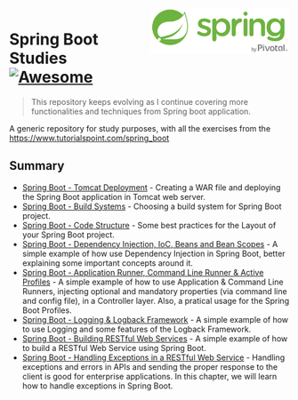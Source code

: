 <img width="250" src="img/spring-by-pivotal.png" align="right" />

# Spring Boot Studies [![Awesome](https://cdn.rawgit.com/sindresorhus/awesome/d7305f38d29fed78fa85652e3a63e154dd8e8829/media/badge.svg)](https://github.com/sindresorhus/awesome)
> This repository keeps evolving as I continue covering more functionalities and techniques from Spring boot application.

A generic repository for study purposes, with all the exercises from the https://www.tutorialspoint.com/spring_boot

## Summary

- [Spring Boot - Tomcat Deployment](https://github.com/guilhermeborgesbastos/Spring-Boot-Studies/tree/SpringBootServletInitializer) - Creating a WAR file and deploying the Spring Boot application in Tomcat web server.
- [Spring Boot - Build Systems](https://github.com/guilhermeborgesbastos/Spring-Boot-Studies/tree/BuildSystems) - Choosing a build system for Spring Boot project.
- [Spring Boot - Code Structure](https://github.com/guilhermeborgesbastos/Spring-Boot-Studies/tree/CodeStructure) - Some best practices for the Layout of your Spring Boot project.
- [Spring Boot - Dependency Injection, IoC, Beans and Bean Scopes](https://github.com/guilhermeborgesbastos/Spring-Boot-Studies/tree/BeansAndDependencyInjection) - A simple example of how use Dependency Injection in Spring Boot, better explaining some important concepts around it.
- [Spring Boot - Application Runner, Command Line Runner & Active Profiles](https://github.com/guilhermeborgesbastos/Spring-Boot-Studies/tree/SpringBootRunners) - A simple example of how to use Application & Command Line Runners, injecting optional and mandatory properties (via command line and config file), in a Controller layer. Also, a pratical usage for the Spring Boot Profiles.
- [Spring Boot - Logging & Logback Framework](https://github.com/guilhermeborgesbastos/Spring-Boot-Studies/tree/Logging) - A simple example of how to use Logging and some features of the Logback Framework.
- [Spring Boot - Building RESTful Web Services](https://github.com/guilhermeborgesbastos/Spring-Boot-Studies/tree/RESTfulWebServices) - A simple example of how to build a RESTful Web Service using Spring Boot.
- [Spring Boot - Handling Exceptions in a RESTful Web Service](https://github.com/guilhermeborgesbastos/Spring-Boot-Studies/tree/ExceptionHandling) - Handling exceptions and errors in APIs and sending the proper response to the client is good for enterprise applications. In this chapter, we will learn how to handle exceptions in Spring Boot.
